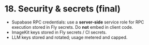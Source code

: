 # 18. Security & secrets (final)

* Supabase RPC credentials: use a **server-side** service role for RPC execution stored in Fly secrets. Do **not** embed in client code.
* ImageKit keys stored in Fly secrets / CI secrets.
* LLM keys stored and rotated; usage metered and capped.
